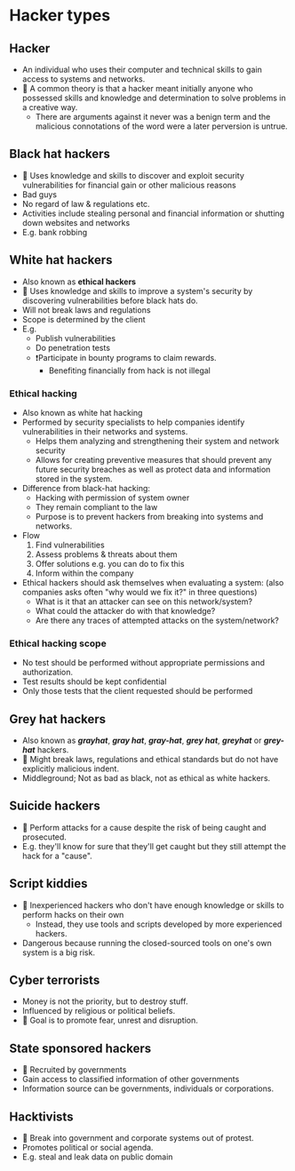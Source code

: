 # Hacker types

## Hacker

- An individual who uses their computer and technical skills to gain access to systems and networks.
- 🤗 A common theory is that a hacker meant initially anyone who possessed skills and knowledge and determination to solve problems in a creative way.
  - There are arguments against it never was a benign term and the malicious connotations of the word were a later perversion is untrue.

## Black hat hackers

- 📝 Uses knowledge and skills to discover and exploit security vulnerabilities for financial gain or other malicious reasons
- Bad guys
- No regard of law & regulations etc.
- Activities include stealing personal and financial information or shutting down websites and networks
- E.g. bank robbing

## White hat hackers

- Also known as **ethical hackers**
- 📝 Uses knowledge and skills to improve a system's security by discovering vulnerabilities before black hats do.
- Will not break laws and regulations
- Scope is determined by the client
- E.g.
  - Publish vulnerabilities
  - Do penetration tests
  - ❗Participate in bounty programs to claim rewards.
    - Benefiting financially from hack is not illegal

### Ethical hacking

- Also known as white hat hacking
- Performed by security specialists to help companies identify vulnerabilities in their networks and systems.
  - Helps them analyzing and strengthening their system and network security
  - Allows for creating preventive measures that should prevent any future security breaches as well as protect data and information stored in the system.
- Difference from black-hat hacking:
  - Hacking with permission of system owner
  - They remain compliant to the law
  - Purpose is to prevent hackers from breaking into systems and networks.
- Flow
  1. Find vulnerabilities
  2. Assess problems & threats about them
  3. Offer solutions e.g. you can do to fix this
  4. Inform within the company
- Ethical hackers should ask themselves when evaluating a system: (also companies asks often "why would we fix it?" in three questions)
  - What is it that an attacker can see on this network/system?
  - What could the attacker do with that knowledge?
  - Are there any traces of attempted attacks on the system/network?

### Ethical hacking scope

- No test should be performed without appropriate permissions and authorization.
- Test results should be kept confidential
- Only those tests that the client requested should be performed

## Grey hat hackers

- Also known as ***grayhat***, ***gray hat***, ***gray-hat***, ***grey hat***, ***greyhat*** or ***grey-hat*** hackers.
- 📝 Might break laws, regulations and ethical standards but do not have explicitly malicious indent.
- Middleground; Not as bad as black, not as ethical as white hackers.

## Suicide hackers

- 📝 Perform attacks for a cause despite the risk of being caught and prosecuted.
- E.g. they'll know for sure that they'll get caught but they still attempt the hack for a "cause".

## Script kiddies

- 📝 Inexperienced hackers who don't have enough knowledge or skills to perform hacks on their own
  - Instead, they use tools and scripts developed by more experienced hackers.
- Dangerous because running the closed-sourced tools on one's own system is a big risk.

## Cyber terrorists

- Money is not the priority, but to destroy stuff.
- Influenced by religious or political beliefs.
- 📝 Goal is to promote fear, unrest and disruption.

## State sponsored hackers

- 📝 Recruited by governments
- Gain access to classified information of other governments
- Information source can be governments, individuals or corporations.

## Hacktivists

- 📝 Break into government and corporate systems out of protest.
- Promotes political or social agenda.
- E.g. steal and leak data on public domain
